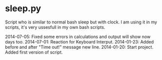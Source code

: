 sleep.py
========
Script who is similar to normal bash sleep but with clock. I am using it in my scripts, 
it's very ussesfull in my own bash scripts.

2014-07-05:
Fixed some errors in calculations and output will show now days too.
2014-07-01:
Reaction for Keyboard Interput.
2014-01-23:
Added before and after "Time out!" message new line.
2014-01-20:
Start project. Added first version of script.
